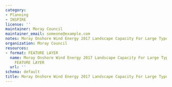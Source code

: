 ```yaml
---
category:
- Planning
- INSPIRE
license: ''
maintainer: Moray Council
maintainer_email: someone@example.com
notes: Moray Onshore Wind Energy 2017 Landscape Capacity For Large Typologies (Moray)
organization: Moray Council
resources:
- format: FEATURE LAYER
  name: Moray Onshore Wind Energy 2017 Landscape Capacity For Large Typologies (Moray)
    FEATURE LAYER
  url: ''
schema: default
title: Moray Onshore Wind Energy 2017 Landscape Capacity For Large Typologies (Moray)
---
```

